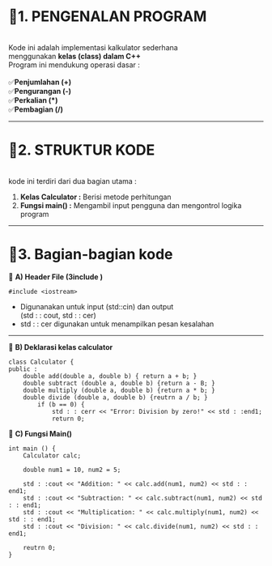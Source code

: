 # 📌1. PENGENALAN PROGRAM
<br>Kode ini adalah implementasi kalkulator sederhana<br /> 
menggunakan **kelas (class) dalam C++**
<BR>Program ini mendukung operasi dasar :<br />
<br>✅**Penjumlahan (+)**<br />
✅**Pengurangan (-)**
<br>✅**Perkalian (*)**<br />
✅**Pembagian (/)**

---

# 📌2. STRUKTUR KODE
<br> kode ini terdiri dari dua bagian utama :<br />
1. **Kelas Calculator :** Berisi metode perhitungan
2. **Fungsi main() :** Mengambil input pengguna dan mengontrol logika program

---

# 📌3. Bagian-bagian kode
🔷 **A) Header File (3include <iostream>)**
```
#include <iostream>
```
* Digunanakan untuk input (std::cin) dan output
  <br>(std : : cout, std : : cer)<br />
* std : : cer digunakan untuk menampilkan pesan kesalahan

---

🔷 **B) Deklarasi kelas calculator**
```
class Calculator {
public :
    double add(double a, double b) { return a + b; }
    double subtract (double a, double b) {return a - B; }
    double multiply (double a, double b) {return a * b; }
    double divide (double a, double b) {reutrn a / b; }
        if (b == 0) {
            std : : cerr << "Error: Division by zero!" << std : :end1;
            return 0;
```
🔷 **C) Fungsi Main()**
```
int main () {
    Calculator calc;

    double num1 = 10, num2 = 5;

    std : :cout << "Addition: " << calc.add(num1, num2) << std : : end1;
    std : :cout << "Subtraction: " << calc.subtract(num1, num2) << std : : end1;
    std : :cout << "Multiplication: " << calc.multiply(num1, num2) << std : : end1;
    std : :cout << "Division: " << calc.divide(num1, num2) << std : : end1;

    reutrn 0;
}


